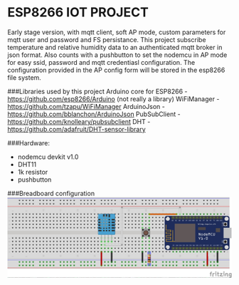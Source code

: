 ESP8266 IOT PROJECT
===================
Early stage version, with mqtt client, soft AP mode, custom parameters for mqtt user and password and FS persistance.
This project subscribe temperature and relative humidity data to an authenticated mqtt broker in json format.
Also counts with a pushbutton to set the nodemcu in AP mode for easy ssid, password and mqtt credentiasl configuration.
The configuration provided in the AP config form will be stored in the esp8266 file system.

###Libraries used by this project
Arduino core for ESP8266 - https://github.com/esp8266/Arduino (not really a library)
WiFiManager - https://github.com/tzapu/WiFiManager
ArduinoJson - https://github.com/bblanchon/ArduinoJson
PubSubClient - https://github.com/knolleary/pubsubclient
DHT - https://github.com/adafruit/DHT-sensor-library

###Hardware:
- nodemcu devkit v1.0
- DHT11
- 1k resistor
- pushbutton

###Breadboard configuration
![alt tag](https://raw.githubusercontent.com/JuanMsanchez/arduino-soft-ap-mqtt/master/breadboard.jpg)
